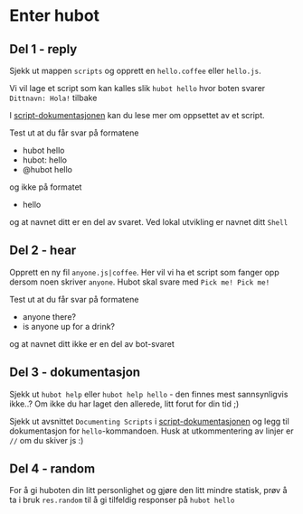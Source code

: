 # Enter hubot

## Del 1 - reply

Sjekk ut mappen `scripts` og opprett en `hello.coffee` eller `hello.js`.

Vi vil lage et script som kan kalles slik `hubot hello` hvor boten svarer `Dittnavn: Hola!` tilbake

I [script-dokumentasjonen](https://github.com/github/hubot/blob/master/docs/scripting.md) kan du lese mer om oppsettet av et script.

Test ut at du får svar på formatene 

- hubot hello
- hubot: hello
- @hubot hello

og ikke på formatet 

- hello

og at navnet ditt er en del av svaret. Ved lokal utvikling er navnet ditt `Shell`

## Del 2 - hear

Opprett en ny fil `anyone.js|coffee`. Her vil vi ha et script som fanger opp dersom noen skriver `anyone`. Hubot skal svare med `Pick me! Pick me!` 

Test ut at du får svar på formatene 

- anyone there?
- is anyone up for a drink?

og at navnet ditt ikke er en del av bot-svaret


## Del 3 - dokumentasjon

Sjekk ut `hubot help` eller `hubot help hello` - den finnes mest sannsynligvis ikke..? Om ikke du har laget den allerede, litt forut for din tid ;)

Sjekk ut avsnittet `Documenting Scripts` i [script-dokumentasjonen](https://github.com/github/hubot/blob/master/docs/scripting.md) og legg til dokumentasjon for `hello`-kommandoen. Husk at utkommentering av linjer er `//` om du skiver js :)

## Del 4 - random

For å gi huboten din litt personlighet og gjøre den litt mindre statisk, prøv å ta i bruk `res.random` til å gi tilfeldig responser på `hubot hello`

